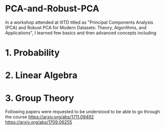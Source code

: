# PCA-and-Robust-PCA

In a workshop attended at IIITD titled as 
"Principal Components Analysis (PCA) and Robust PCA for Modern Datasets: Theory, Algorithms, and Applications", I learned few basics and then advanced concepts including

# 1. Probability
# 2. Linear Algebra
# 3. Group Theory

Following papers were requested to be understood to be able to go through the course
https://arxiv.org/abs/1711.09492
https://arxiv.org/abs/1709.06255
